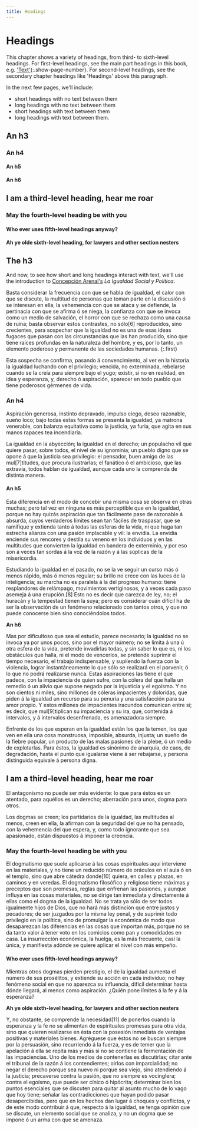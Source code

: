 ```yaml
---
title: Headings
---
```


# Headings

This chapter shows a variety of headings, from third- to sixth-level headings. For first-level headings, see the main part headings in this book, e.g. ['Text'](https://github.com/UR-DataScience/electric-book/tree/2a308e4940331c0bffb0ddf1cef032daccf6dc4f/samples/text/01-00-text.html#text){:.show-page-number}. For second-level headings, see the secondary chapter headings like 'Headings' above this paragraph.

In the next few pages, we'll include:

* short headings with no text between them
* long headings with no text between them
* short headings with text between them
* long headings with text between them.

## An h3

### An h4

#### An h5

**An h6**

## I am a third-level heading, hear me roar

### May the fourth-level heading be with you

#### Who ever uses fifth-level headings anyway?

**Ah ye olde sixth-level heading, for lawyers and other section nesters**

## The h3

And now, to see how short and long headings interact with text, we'll use the introduction to [Concepción Arenal's](https://en.wikipedia.org/wiki/Concepci%C3%B3n_Arenal) _La Igualdad Social y Política_.

Basta considerar la frecuencia con que se habla de igualdad, el calor con que se discute, la multitud de personas que toman parte en la discusión ó se interesan en ella, la vehemencia con que se ataca y se defiende, la pertinacia con que se afirma ó se niega, la confianza con que se invoca como un medio de salvación, el horror con que se rechaza como una causa de ruina; basta observar estos contrastes, no sólo\[6\] reproducidos, sino crecientes, para sospechar que la igualdad no es una de esas ideas fugaces que pasan con las circunstancias que las han producido, sino que tiene raíces profundas en la naturaleza del hombre, y es, por lo tanto, un elemento poderoso y permanente de las sociedades humanas. {:.first}

Esta sospecha se confirma, pasando á convencimiento, al ver en la historia la igualdad luchando con el privilegio; vencida, no exterminada, rebelarse cuando se la creía para siempre bajo el yugo; existir, si no en realidad, en idea y esperanza, y, derecho ó aspiración, aparecer en todo pueblo que tiene poderosos gérmenes de vida.

### An h4

Aspiración generosa, instinto depravado, impulso ciego, deseo razonable, sueño loco; bajo todas estas formas se presenta la igualdad, ya matrona venerable, con balanza equitativa como la justicia, ya furia, que agita en sus manos rapaces tea incendiaria.

La igualdad en la abyección; la igualdad en el derecho; un populacho vil que quiere pasar, sobre todos, el nivel de su ignominia; un pueblo digno que se opone á que la justicia sea privilegio: el pensador, buen amigo de las mul\[7\]titudes, que procura ilustrarlas; el fanático ó el ambicioso, que las extravía, todos hablan de igualdad, aunque cada uno la comprenda de distinta manera.

#### An h5

Esta diferencia en el modo de concebir una misma cosa se observa en otras muchas; pero tal vez en ninguna es más perceptible que en la igualdad, porque no hay quizás aspiración que tan fácilmente pase de razonable á absurda, cuyos verdaderos límites sean tan fáciles de traspasar, que se ramifique y extienda tanto á todas las esferas de la vida, ni que haga tan estrecha alianza con una pasión implacable y vil: la envidia. La envidia enciende sus rencores y destila su veneno en los individuos y en las multitudes que convierten la igualdad en bandera de exterminio, y por eso son á veces tan sordas á la voz de la razón y á las súplicas de la misericordia.

Estudiando la igualdad en el pasado, no se la ve seguir un curso más ó menos rápido, más ó menos regular; su brillo no crece con las luces de la inteligencia; su marcha no es paralela á la del progreso humano: tiene resplandores de relámpago, movimientos vertiginosos, y á veces cada paso asemeja á una erupción.\[8\] Esto no es decir que carezca de ley, no; el huracán y la tempestad tienen la suya; pero es considerar cuán difícil ha de ser la observación de un fenómeno relacionado con tantos otros, y que no puede conocerse bien sino conociéndolos todos.

**An h6**

Mas por dificultoso que sea el estudio, parece necesario; la igualdad no se invoca ya por unos pocos, sino por el mayor número; no se limita á una ú otra esfera de la vida, pretende invadirlas todas, y sin saber lo que es, ni los obstáculos que halla, ni el modo de vencerlos, se pretende suprimir el tiempo necesario, el trabajo indispensable, y supliendo la fuerza con la violencia, lograr instantáneamente lo que sólo se realizará en el porvenir, ó lo que no podrá realizarse nunca. Estas aspiraciones las tiene el que padece, con la impaciencia de quien sufre, con la cólera del que halla un remedio ó un alivio que supone negado por la injusticia y el egoísmo. Y no son cientos ni miles, sino millones de cóleras impacientes y doloridas, que piden á la igualdad un recurso para su penuria y una satisfacción para su amor propio. Y estos millones de impacientes iracundos comunican entre sí; es decir, que mul\[9\]tiplican su impaciencia y su ira, que, contenida á intervalos, y á intervalos desenfrenada, es amenazadora siempre.

Enfrente de los que esperan en la igualdad están los que la temen, los que ven en ella una cosa monstruosa, imposible, absurda, injusta; un sueño de la fiebre popular, un producto de las malas pasiones de la plebe, ó un medio de explotarlas. Para éstos, la igualdad es sinónimo de anarquía, de caos, de degradación, hasta el punto que igualarse viene á ser rebajarse, y persona distinguida equivale á persona digna.

## I am a third-level heading, hear me roar

El antagonismo no puede ser más evidente: lo que para éstos es un atentado, para aquéllos es un derecho; aberración para unos, dogma para otros.

Los dogmas se creen; los partidarios de la igualdad, las multitudes al menos, creen en ella, la afirman con la seguridad del que no ha pensado, con la vehemencia del que espera, y, como todo ignorante que sea apasionado, están dispuestos á imponer la creencia.

### May the fourth-level heading be with you

El dogmatismo que suele aplicarse á las cosas espirituales aquí interviene en las materiales, y no tiene un reducido número de oráculos en el aula ó en el templo, sino que abre cátedra donde\[10\] quiera, en calles y plazas, en caminos y en veredas. El dogmatismo filosófico y religioso tiene máximas y preceptos que son promesas, reglas que enfrenan las pasiones, y aunque influya en las cosas materiales, no se dirige tan inmediata y directamente á ellas como el dogma de la igualdad. No se trata ya sólo de ser todos igualmente hijos de Dios, que no hará más distinción que entre justos y pecadores; de ser juzgados por la misma ley penal, y de suprimir todo privilegio en la política, sino de promulgar la económica de modo que desaparezcan las diferencias en las cosas que importan más, porque no se da tanto valor á tener voto en los comicios como pan y comodidades en casa. La insurrección económica, la huelga, es la más frecuente, casi la única, y manifiesta adónde se quiere aplicar el nivel con más empeño.

#### Who ever uses fifth-level headings anyway?

Mientras otros dogmas pierden prestigio, el de la igualdad aumenta el número de sus prosélitos, y extiende su acción en cada individuo; no hay fenómeno social en que no aparezca su influencia, difícil determinar hasta dónde llegará, al menos como aspiración. ¿Quién pone límites á la fe y á la esperanza?

**Ah ye olde sixth-level heading, for lawyers and other section nesters**

Y, no obstante, se comprende la necesidad\[11\] de ponerlos cuando la esperanza y la fe no se alimentan de espirituales promesas para otra vida, sino que quieren realizarse en ésta con la posesión inmediata de ventajas positivas y materiales bienes. Agréguese que éstos no se buscan siempre por la persuasión, sino recurriendo á la fuerza, y es de temer que la apelación á ella se repita más y más si no se contiene la fermentación de las impaciencias. Uno de los medios de contenerlas es discutirlas; citar ante el tribunal de la razón á los contendientes; oirlos con imparcialidad; no negar el derecho porque sea nuevo ni porque sea viejo, sino atendiendo á la justicia; precaverse contra la pasión, que no siempre es vocinglera; contra el egoísmo, que puede ser cínico ó hipócrita; determinar bien los puntos esenciales que se discuten para quitar al asunto mucho de lo vago que hoy tiene; señalar las contradicciones que hayan podido pasar desapercibidas, pero que en los hechos dan lugar á choques y conflictos, y de este modo contribuir á que, respecto á la igualdad, se tenga opinión que se discute, un elemento social que se analiza, y no un dogma que se impone ó un arma con que se amenaza.

